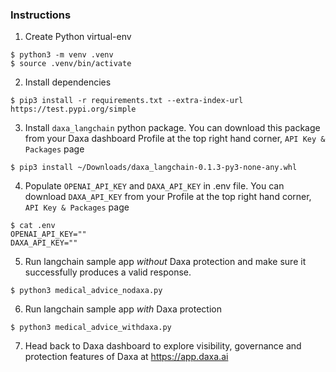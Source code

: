 ### Instructions

1. Create Python virtual-env


```console
$ python3 -m venv .venv
$ source .venv/bin/activate
```

2. Install dependencies

```console
$ pip3 install -r requirements.txt --extra-index-url https://test.pypi.org/simple
```

3. Install `daxa_langchain` python package. You can download this package from your Daxa dashboard Profile at the top right hand corner, `API Key & Packages` page


```console
$ pip3 install ~/Downloads/daxa_langchain-0.1.3-py3-none-any.whl
```


4. Populate `OPENAI_API_KEY` and `DAXA_API_KEY` in .env file. You can download `DAXA_API_KEY` from your Profile at the top right hand corner, `API Key & Packages` page

```console
$ cat .env
OPENAI_API_KEY=""
DAXA_API_KEY=""
```

5. Run langchain sample app _without_ Daxa protection and make sure it successfully produces a valid response.

```console
$ python3 medical_advice_nodaxa.py
```

6. Run langchain sample app _with_ Daxa protection

```console
$ python3 medical_advice_withdaxa.py
```

7. Head back to Daxa dashboard to explore visibility, governance and protection features of Daxa at https://app.daxa.ai
